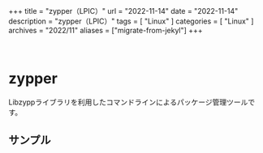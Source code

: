 +++
title = "zypper（LPIC）"
url = "2022-11-14"
date = "2022-11-14"
description = "zypper（LPIC）"
tags = [
  "Linux"
]
categories = [
  "Linux"
]
archives = "2022/11"
aliases = ["migrate-from-jekyl"]
+++

<br>

# zypper

Libzyppライブラリを利用したコマンドラインによるパッケージ管理ツールです。


## サンプル

### 

